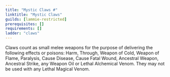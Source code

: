 ```yaml
---
title: "Mystic Claws #"
linktitle: "Mystic Claws"
guilds: [lammie-restricted]
prerequisites: []
requirements: []
ladder: "claws"
---
```

Claws count as small melee weapons for the purpose of delivering the following effects or poisons: Harm, Through, Weapon of Cold, Weapon of Flame, Paralysis, Cause Disease, Cause Fatal Wound, Ancestral Weapon, Ancestral Strike, any Weapon Oil or Lethal Alchemical Venom. They may not be used with any Lethal Magical Venom.